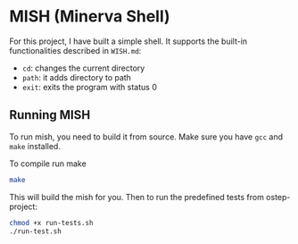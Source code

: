 # MISH (Minerva Shell)

For this project, I have built a simple shell. It supports the built-in functionalities described in `WISH.md`:

- `cd`: changes the current directory
- `path`: it adds directory to path
- `exit`: exits the program with status 0

## Running MISH

To run mish, you need to build it from source. Make sure you have `gcc` and `make` installed.

To compile run make

```sh
make
```

This will build the mish for you. Then to run the predefined tests from ostep-project:

```sh
chmod +x run-tests.sh
./run-test.sh
```


